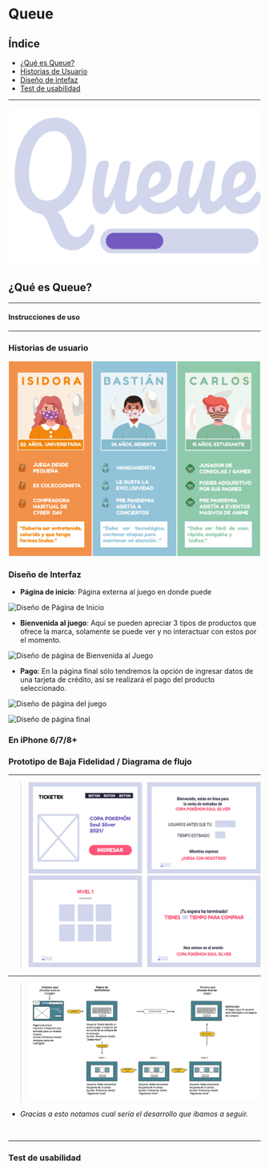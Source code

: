 # Queue

## Índice

* [¿Qué es Queue?](#¿qué-es-Queue?)
* [Historias de Usuario](#historias-de-usuario)
* [Diseño de intefaz](#diseño-de-interfaz)
* [Test de usabilidad](#test-de-usabilidad)

***
![Diseño de Página de Inicio](src/img/QUEUE.png)
 
 
## ¿Qué es **Queue**?

 
 

***
 
####   Instrucciones de uso
 

 
***
### Historias de usuario
![Historias de usuario](src/img/esquema.png)





### Diseño de Interfaz
 
- **Página de inicio**: Página externa al juego en donde puede 
 
 
![Diseño de Página de Inicio](/img/pag1.jpg)
 
 
- **Bienvenida al juego**: Aquí se pueden apreciar 3 tipos de productos que ofrece la marca, solamente se puede ver y no interactuar con estos por el momento.
 
 
![Diseño de página de Bienvenida al Juego](/img/pag2.jpg)
 
- **Pago**:  En la página final sólo tendremos la opción de ingresar datos de una tarjeta de crédito, así se realizará el pago del producto seleccionado. 
 
 
![Diseño de página del juego](/img/pag3.jpg)


![Diseño de página final](/img/pag3.jpg)


### En iPhone 6/7/8+
 
 
 
### Prototipo de Baja Fidelidad / Diagrama de flujo
*** 

 
> ![página 1](src/img/prototipoBaja.jpg)
   
 
 ***          
 
> ![Diagrama de flujo](src/img/Diagrama.jpg)
- *Gracias a esto notamos cual sería el desarrollo que ibamos a seguir.*  
 

<br>

***
 
### Test de usabilidad
 

